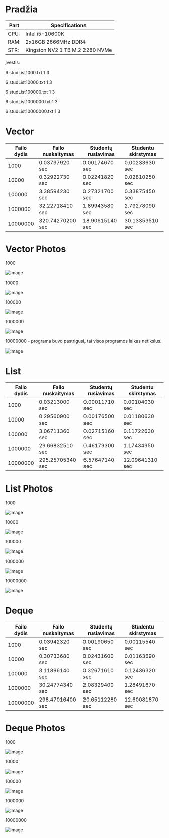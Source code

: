 # **Pradžia**
| Part | Specifications 		 |
| ---- | ------------------------------- |
| CPU: | Intel i5-10600K		 |
| RAM: | 2x16GB 2666MHz DDR4		 |
| STR: | Kingston NV2 1 TB M.2 2280 NVMe |

Įvestis:

6 studList1000.txt 1 3

6 studList10000.txt 1 3

6 studList100000.txt 1 3

6 studList1000000.txt 1 3

6 studList10000000.txt 1 3


# **Vector**

| Failo dydis  	| Failo nuskaitymas | Studentų rusiavimas | Studentu skirstymas |
| ------------- | ----------------- | ------------------- | ------------------- |
| 1000     	    | 0.03797920 sec    | 0.00174670 sec      | 0.00233630 sec      |
| 10000   	    | 0.32922730 sec    | 0.02241820 sec      | 0.02810250 sec      |
| 100000   	    | 3.38594230 sec    | 0.27321700 sec      | 0.33875450 sec      |
| 1000000  	    | 32.22718410 sec   | 1.89943580 sec      | 2.79278090 sec      |
| 10000000 	    | 320.74270200 sec  | 18.90615140 sec     | 30.13353510 sec     |

# **Vector Photos**

1000

![image](https://github.com/user-attachments/assets/271078ea-41bf-4fa0-a4f6-1279cd1b6f2e)

10000

![image](https://github.com/user-attachments/assets/4a5e434c-ef85-4366-b5c3-96c081bc5954)

100000

![image](https://github.com/user-attachments/assets/d49adf86-fd03-484e-a86c-88daa40e97b9)

1000000

![image](https://github.com/user-attachments/assets/6ddc42f9-f612-401e-b256-a4a349c6587a)

10000000 - programa buvo pastrigusi, tai visos programos laikas netikslus.

![image](https://github.com/user-attachments/assets/061ef750-7946-4711-b6c0-37f2f7130061)

# **List**

| Failo dydis  	| Failo nuskaitymas | Studentų rusiavimas | Studentu skirstymas |
| ------------- | ----------------- | ------------------- | ------------------- |
| 1000     	    | 0.03213000 sec    | 0.00011710 sec      | 0.00104030 sec      |
| 10000   	    | 0.29560900 sec    | 0.00176500 sec      | 0.01180630 sec      |
| 100000   	    | 3.06711360 sec    | 0.02715160 sec      | 0.11722630 sec      |
| 1000000  	    | 29.66832510 sec   | 0.46179300 sec      | 1.17434950 sec      |
| 10000000 	    | 295.25705340 sec  | 6.57647140 sec      | 12.09641310 sec     |

# **List Photos**

1000

![image](https://github.com/user-attachments/assets/a69d1c33-550d-40bc-a729-1614ec2a96b2)

10000

![image](https://github.com/user-attachments/assets/61f76025-33be-4092-9f83-44f449008dfd)

100000

![image](https://github.com/user-attachments/assets/bcd5c850-c611-4f0d-b516-282f3a4952ec)

1000000

![image](https://github.com/user-attachments/assets/181bbc99-e621-413f-a5f4-39d865e2f79f)

10000000

![image](https://github.com/user-attachments/assets/382d93eb-6902-4f9c-a0d5-53e0fd466073)

# **Deque**

| Failo dydis  	| Failo nuskaitymas | Studentų rusiavimas | Studentu skirstymas |
| ------------- | ----------------- | ------------------- | ------------------- |
| 1000     	    | 0.03942320 sec    | 0.00190650 sec      | 0.00115540 sec      |
| 10000   	    | 0.30733680 sec    | 0.02431600 sec      | 0.01163690 sec      |
| 100000   	    | 3.11896140 sec    | 0.32671610 sec      | 0.12436320 sec      |
| 1000000      	| 30.24774340 sec   | 2.08329400 sec      | 1.28491670 sec      |
| 10000000 	    | 298.47016400 sec  | 20.65112280 sec     | 12.60081870 sec     |

# **Deque Photos**

1000

![image](https://github.com/user-attachments/assets/2bd0de54-5624-45f6-a68a-9cbcdf3c4c1a)

10000

![image](https://github.com/user-attachments/assets/22cadc32-afac-4dea-932d-d184bc4741b1)

100000

![image](https://github.com/user-attachments/assets/f0347495-4496-4dd7-bb78-9366c2eff383)

1000000

![image](https://github.com/user-attachments/assets/44e5a086-6216-439f-be42-51965d661435)

10000000

![image](https://github.com/user-attachments/assets/6f1856f0-e029-423d-820a-9bfad20e6995)
